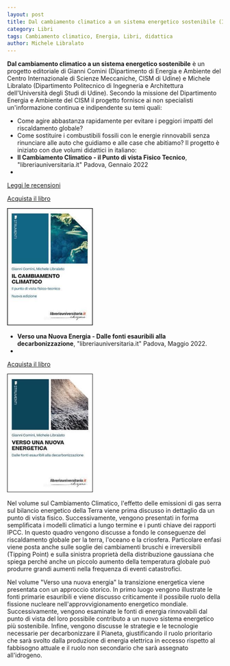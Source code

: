 ```yaml
---
layout: post
title: Dal cambiamento climatico a un sistema energetico sostenibile (IT)
category: Libri
tags: Cambiamento climatico, Energia, Libri, didattica
author: Michele Libralato
---
```

**Dal cambiamento climatico a un sistema energetico sostenibile** è un progetto editoriale di Gianni Comini (Dipartimento di Energia e Ambiente del Centro Internazionale di Scienze Meccaniche, CISM di Udine) e Michele Libralato (Dipartimento Politecnico di Ingegneria e Architettura dell'Università degli Studi di Udine).
Secondo la missione del Dipartimento Energia e Ambiente del CISM il progetto fornisce ai non specialisti un'informazione continua e indipendente su temi quali:
* Come agire abbastanza rapidamente per evitare i peggiori impatti del riscaldamento globale?
* Come sostituire i combustibili fossili con le energie rinnovabili senza rinunciare alle auto che guidiamo e alle case che abitiamo?
Il progetto è iniziato con due volumi didattici in italiano:
* **Il Cambiamento Climatico - il Punto di vista Fisico Tecnico**, "libreriauniversitaria.it" Padova, Gennaio 2022
* 
[Leggi le recensioni](https://michele-libralato.github.io/libri/Cambiamento-climatico-il-punto-di-vista-fisico-tecnico/) 

[Acquista il libro](https://www.libreriauniversitaria.it/cambiamento-climatico-comini-gianni-libreriauniversitaria/libro/9788833594392)

<img src="https://raw.githubusercontent.com/michele-libralato/michele-libralato.github.io/master/images/cc.jpg" alt="Copertina Cambiamento climatico il punto di vista fisico tecnico" title="Copertina" width=200px>


* **Verso una Nuova Energia -  Dalle fonti esauribili alla decarbonizzazione**, "libreriauniversitaria.it" Padova, Maggio 2022. 
* 
[Acquista il libro](https://www.libreriauniversitaria.it/verso-nuova-energetica-fonti-esauribili/libro/9788833594750)

<img src="https://raw.githubusercontent.com/michele-libralato/michele-libralato.github.io/master/images/ne.jpg" alt="Verso una nuova energetica. Dalle fonti esauribili alla decarbonizzazione" title="Copertina" width=200px>

Nel volume sul Cambiamento Climatico, l'effetto delle emissioni di gas serra sul bilancio energetico della Terra viene prima discusso in dettaglio da un punto di vista fisico. Successivamente, vengono presentati in forma semplificata i modelli climatici a lungo termine e i punti chiave dei rapporti IPCC. In questo quadro vengono discusse a fondo le conseguenze del riscaldamento globale per la terra, l'oceano e la criosfera. Particolare enfasi viene posta anche sulle soglie dei cambiamenti bruschi e irreversibili (Tipping Point) e sulla sinistra proprietà della distribuzione gaussiana che spiega perché anche un piccolo aumento della temperatura globale può produrre grandi aumenti nella frequenza di eventi catastrofici. 

Nel volume "Verso una nuova energia" la transizione energetica viene presentata con un approccio storico. In primo luogo vengono illustrate le fonti primarie esauribili e viene discusso criticamente il possibile ruolo della fissione nucleare nell'approvvigionamento energetico mondiale. Successivamente, vengono esaminate le fonti di energia rinnovabili dal punto di vista del loro possibile contributo a un nuovo sistema energetico più sostenibile. Infine, vengono discusse le strategie e le tecnologie necessarie per decarbonizzare il Pianeta, giustificando il ruolo prioritario che sarà svolto dalla produzione di energia elettrica in eccesso rispetto al fabbisogno attuale e il ruolo non secondario che sarà assegnato all'idrogeno.
